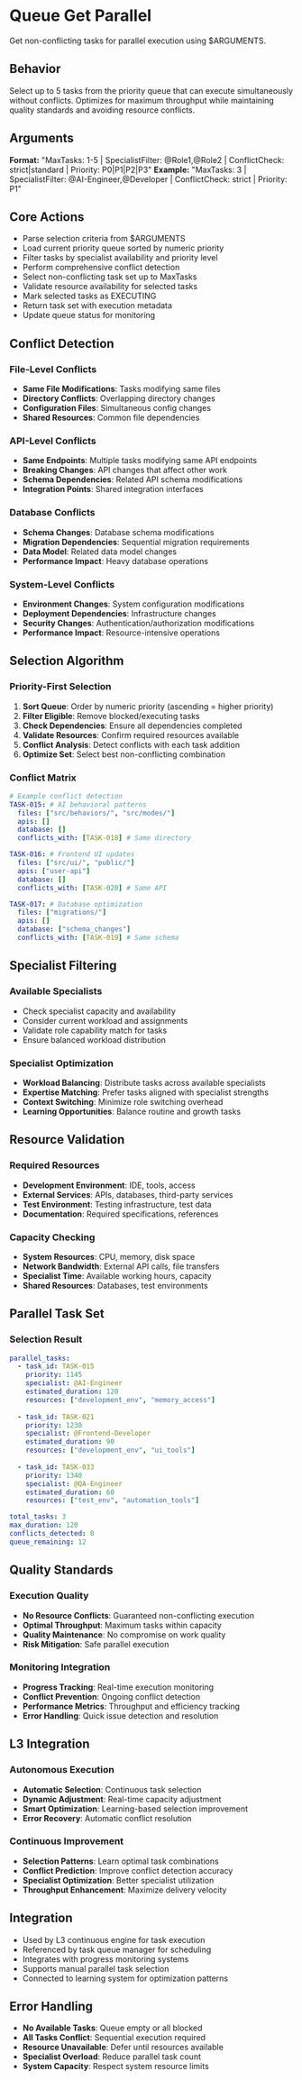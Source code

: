 # Queue Get Parallel

Get non-conflicting tasks for parallel execution using $ARGUMENTS.

## Behavior
Select up to 5 tasks from the priority queue that can execute simultaneously
without conflicts. Optimizes for maximum throughput while maintaining
quality standards and avoiding resource conflicts.

## Arguments
**Format:** "MaxTasks: 1-5 | SpecialistFilter: @Role1,@Role2 | ConflictCheck: strict|standard | Priority: P0|P1|P2|P3"
**Example:** "MaxTasks: 3 | SpecialistFilter: @AI-Engineer,@Developer | ConflictCheck: strict | Priority: P1"

## Core Actions
- Parse selection criteria from $ARGUMENTS
- Load current priority queue sorted by numeric priority
- Filter tasks by specialist availability and priority level
- Perform comprehensive conflict detection
- Select non-conflicting task set up to MaxTasks
- Validate resource availability for selected tasks
- Mark selected tasks as EXECUTING
- Return task set with execution metadata
- Update queue status for monitoring

## Conflict Detection

### File-Level Conflicts
- **Same File Modifications**: Tasks modifying same files
- **Directory Conflicts**: Overlapping directory changes
- **Configuration Files**: Simultaneous config changes
- **Shared Resources**: Common file dependencies

### API-Level Conflicts
- **Same Endpoints**: Multiple tasks modifying same API endpoints
- **Breaking Changes**: API changes that affect other work
- **Schema Dependencies**: Related API schema modifications
- **Integration Points**: Shared integration interfaces

### Database Conflicts
- **Schema Changes**: Database schema modifications
- **Migration Dependencies**: Sequential migration requirements
- **Data Model**: Related data model changes
- **Performance Impact**: Heavy database operations

### System-Level Conflicts
- **Environment Changes**: System configuration modifications
- **Deployment Dependencies**: Infrastructure changes
- **Security Changes**: Authentication/authorization modifications
- **Performance Impact**: Resource-intensive operations

## Selection Algorithm

### Priority-First Selection
1. **Sort Queue**: Order by numeric priority (ascending = higher priority)
2. **Filter Eligible**: Remove blocked/executing tasks
3. **Check Dependencies**: Ensure all dependencies completed
4. **Validate Resources**: Confirm required resources available
5. **Conflict Analysis**: Detect conflicts with each task addition
6. **Optimize Set**: Select best non-conflicting combination

### Conflict Matrix
```yaml
# Example conflict detection
TASK-015: # AI behavioral patterns
  files: ["src/behaviors/", "src/modes/"]
  apis: []
  database: []
  conflicts_with: [TASK-018] # Same directory

TASK-016: # Frontend UI updates
  files: ["src/ui/", "public/"]
  apis: ["user-api"]
  database: []
  conflicts_with: [TASK-020] # Same API

TASK-017: # Database optimization
  files: ["migrations/"]
  apis: []
  database: ["schema_changes"]
  conflicts_with: [TASK-019] # Same schema
```

## Specialist Filtering

### Available Specialists
- Check specialist capacity and availability
- Consider current workload and assignments
- Validate role capability match for tasks
- Ensure balanced workload distribution

### Specialist Optimization
- **Workload Balancing**: Distribute tasks across available specialists
- **Expertise Matching**: Prefer tasks aligned with specialist strengths
- **Context Switching**: Minimize role switching overhead
- **Learning Opportunities**: Balance routine and growth tasks

## Resource Validation

### Required Resources
- **Development Environment**: IDE, tools, access
- **External Services**: APIs, databases, third-party services
- **Test Environment**: Testing infrastructure, test data
- **Documentation**: Required specifications, references

### Capacity Checking
- **System Resources**: CPU, memory, disk space
- **Network Bandwidth**: External API calls, file transfers
- **Specialist Time**: Available working hours, capacity
- **Shared Resources**: Databases, test environments

## Parallel Task Set

### Selection Result
```yaml
parallel_tasks:
  - task_id: TASK-015
    priority: 1145
    specialist: @AI-Engineer
    estimated_duration: 120
    resources: ["development_env", "memory_access"]
    
  - task_id: TASK-021
    priority: 1230
    specialist: @Frontend-Developer
    estimated_duration: 90
    resources: ["development_env", "ui_tools"]
    
  - task_id: TASK-033
    priority: 1340
    specialist: @QA-Engineer
    estimated_duration: 60
    resources: ["test_env", "automation_tools"]

total_tasks: 3
max_duration: 120
conflicts_detected: 0
queue_remaining: 12
```

## Quality Standards

### Execution Quality
- **No Resource Conflicts**: Guaranteed non-conflicting execution
- **Optimal Throughput**: Maximum tasks within capacity
- **Quality Maintenance**: No compromise on work quality
- **Risk Mitigation**: Safe parallel execution

### Monitoring Integration
- **Progress Tracking**: Real-time execution monitoring
- **Conflict Prevention**: Ongoing conflict detection
- **Performance Metrics**: Throughput and efficiency tracking
- **Error Handling**: Quick issue detection and resolution

## L3 Integration

### Autonomous Execution
- **Automatic Selection**: Continuous task selection
- **Dynamic Adjustment**: Real-time capacity adjustment
- **Smart Optimization**: Learning-based selection improvement
- **Error Recovery**: Automatic conflict resolution

### Continuous Improvement
- **Selection Patterns**: Learn optimal task combinations
- **Conflict Prediction**: Improve conflict detection accuracy
- **Specialist Optimization**: Better specialist utilization
- **Throughput Enhancement**: Maximize delivery velocity

## Integration
- Used by L3 continuous engine for task execution
- Referenced by task queue manager for scheduling
- Integrates with progress monitoring systems
- Supports manual parallel task selection
- Connected to learning system for optimization patterns

## Error Handling
- **No Available Tasks**: Queue empty or all blocked
- **All Tasks Conflict**: Sequential execution required
- **Resource Unavailable**: Defer until resources available
- **Specialist Overload**: Reduce parallel task count
- **System Capacity**: Respect system resource limits